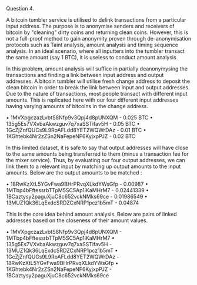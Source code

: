 

Question 4.

A bitcoin tumbler service is utilised to delink transactions from a particular input address. The purpose is to anonymise senders and receivers of
bitcoin by "cleaning" dirty coins and returning clean coins. However, this is not a full-proof method to gain anonymity proven through de-anonymisation
protocols such as Taint analysis, amount analysis and timing sequence analysis. In an ideal scenario, where all inputters into the
tumbler transact the same amount (say 1 BTC), it is useless to conduct amount analysis

In this problem, amount analysis will suffice in partially deanonymysing the transactions and finding a link between input address and output addresses.
A bitcoin tumbler will utilise fresh change address to deposit the clean bitcoin in order to break the link between input and output addresses.
Due to the nature of transactions, most people transact with different input amounts. This is replicated here with our four different
input addresses having varying amounts of bitcoins in the change address.

• 1MVXpgczazLvbtS8Nfp9v3Qpj4d8pUNXQM   - 0.025 BTC
• 135g5Es7VXvbaAkwzguv7q7xaSSTifav5H   - 0.05  BTC
• 1GcZjZnfQUCs9L9RoAFLdd8YET2WQWrDAz   - 0.01  BTC
• 1KGhtebk4Nr2zZSn2NaFepeNF6KyjxpPJZ   - 0.02  BTC

In this limited dataset, it is safe to say that output addresses will have close to the same amounts being transferred to them (minus a transaction
fee for the mixer service). Thus, by evaluating our four output addresses, we can link them to a relevant input by matching up output amounts to
the input amounts. Below are the output amounts to be matched :

• 18RwKzXtL5YGvFwa9BHrPRvqXLkdYWsGfp  - 0.00987
• 1MTbp4bFftessrbTTpM5SC5Ap1iKaMHrM7  - 0.02441339
• 1BCaztysy2paguXjuC8c652vckNMks69ce  - 0.01986549
• 13MUZ1Qk36LqExdcSRDZCxNRP1pcz1b5mT  - 0.04874

This is the core idea behind amount analysis. Below are pairs of linked addresses based on the closeness of their amount values.

• 1MVXpgczazLvbtS8Nfp9v3Qpj4d8pUNXQM   - 1MTbp4bFftessrbTTpM5SC5Ap1iKaMHrM7
• 135g5Es7VXvbaAkwzguv7q7xaSSTifav5H   - 13MUZ1Qk36LqExdcSRDZCxNRP1pcz1b5mT
• 1GcZjZnfQUCs9L9RoAFLdd8YET2WQWrDAz   - 18RwKzXtL5YGvFwa9BHrPRvqXLkdYWsGfp
• 1KGhtebk4Nr2zZSn2NaFepeNF6KyjxpPJZ   - 1BCaztysy2paguXjuC8c652vckNMks69ce
